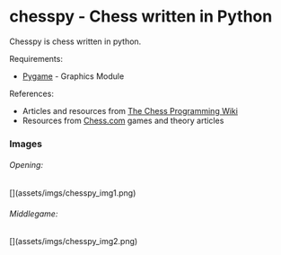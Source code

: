 # chesspy - Chess written in Python

Chesspy is chess written in python.

Requirements:
  * [Pygame](https://www.pygame.org/wiki/GettingStarted) - Graphics Module

References:
  * Articles and resources from [The Chess Programming Wiki](https://www.chessprogramming.org/Main_Page)
  * Resources from [Chess.com](https://www.chess.com/) games and theory articles

<h3>Images</h3>
<h6>Opening:</h6>
[](assets/imgs/chesspy_img1.png)

<h6>Middlegame:</h6>
[](assets/imgs/chesspy_img2.png)
